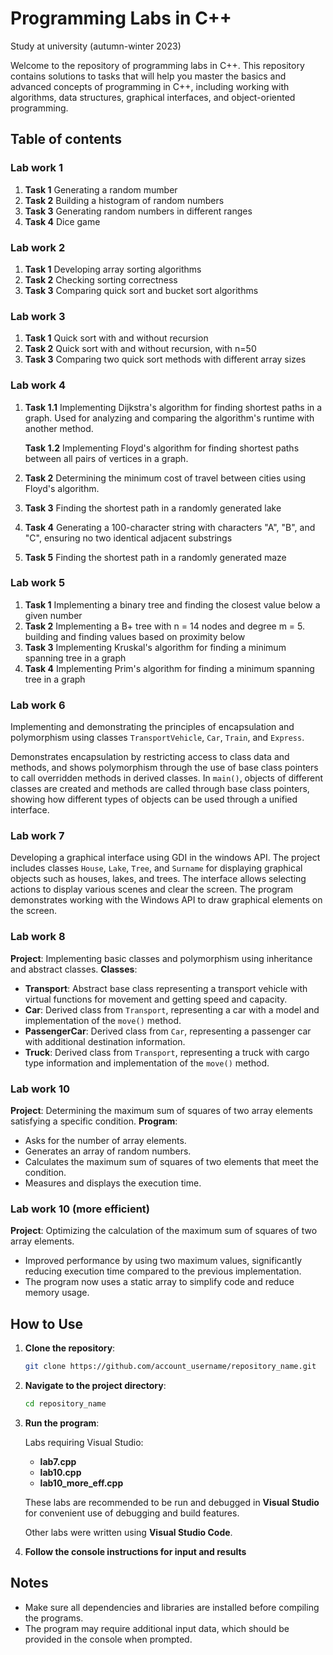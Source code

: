 # Programming Labs in C++
Study at university (autumn-winter 2023)

Welcome to the repository of programming labs in C++. This repository contains solutions to tasks that will help you master the basics and advanced concepts of programming in C++, including working with algorithms, data structures, graphical interfaces, and object-oriented programming.

## Table of contents

### Lab work 1
1. **Task 1** Generating a random mumber
2. **Task 2** Building a histogram of random numbers
3. **Task 3** Generating random numbers in different ranges
4. **Task 4** Dice game

### Lab work 2
1. **Task 1** Developing array sorting algorithms
2. **Task 2** Checking sorting correctness
3. **Task 3** Comparing quick sort and bucket sort algorithms

### Lab work 3
1. **Task 1** Quick sort with and without recursion
2. **Task 2** Quick sort with and without recursion, with n=50
3. **Task 3** Comparing two quick sort methods with different array sizes

### Lab work 4
1. **Task 1.1** Implementing Dijkstra's algorithm for finding shortest paths in a graph. Used for analyzing and comparing the algorithm's runtime with another method.

    **Task 1.2** Implementing Floyd's algorithm for finding shortest paths between all pairs of vertices in a graph.
2. **Task 2** Determining the minimum cost of travel between cities using Floyd's algorithm.
3. **Task 3** Finding the shortest path in a randomly generated lake
4. **Task 4** Generating a 100-character string with characters "A", "B", and "C", ensuring no two identical adjacent substrings
5. **Task 5** Finding the shortest path in a randomly generated maze

### Lab work 5
1. **Task 1** Implementing a binary tree and finding the closest value below a given number
2. **Task 2** Implementing a B+ tree with n = 14 nodes and degree m = 5. building and finding values based on proximity below
3. **Task 3** Implementing Kruskal's algorithm for finding a minimum spanning tree in a graph
4. **Task 4** Implementing Prim's algorithm for finding a minimum spanning tree in a graph

### Lab work 6
Implementing and demonstrating the principles of encapsulation and polymorphism using classes `TransportVehicle`, `Car`, `Train`, and `Express`.

Demonstrates encapsulation by restricting access to class data and methods, and shows polymorphism through the use of base class pointers to call overridden methods in derived classes. In `main()`, objects of different classes are created and methods are called through base class pointers, showing how different types of objects can be used through a unified interface.

### Lab work 7
Developing a graphical interface using GDI in the windows API. The project includes classes `House`, `Lake`, `Tree`, and `Surname` for displaying graphical objects such as houses, lakes, and trees. The interface allows selecting actions to display various scenes and clear the screen. The program demonstrates working with the Windows API to draw graphical elements on the screen.

### Lab work 8
**Project**: Implementing basic classes and polymorphism using inheritance and abstract classes.
**Classes**:
   - **Transport**: Abstract base class representing a transport vehicle with virtual functions for movement and getting speed and capacity.
   - **Car**: Derived class from `Transport`, representing a car with a model and implementation of the `move()` method.
   - **PassengerCar**: Derived class from `Car`, representing a passenger car with additional destination information.
   - **Truck**: Derived class from `Transport`, representing a truck with cargo type information and implementation of the `move()` method.

### Lab work 10
**Project**: Determining the maximum sum of squares of two array elements satisfying a specific condition.
**Program**:
   - Asks for the number of array elements.
   - Generates an array of random numbers.
   - Calculates the maximum sum of squares of two elements that meet the condition.
   - Measures and displays the execution time.

### Lab work 10 (more efficient)
**Project**: Optimizing the calculation of the maximum sum of squares of two array elements.
- Improved performance by using two maximum values, significantly reducing execution time compared to the previous implementation.
- The program now uses a static array to simplify code and reduce memory usage.

## How to Use

1. **Clone the repository**:
    ```bash
    git clone https://github.com/account_username/repository_name.git
    ```

2. **Navigate to the project directory**:
    ```bash
    cd repository_name
    ```

3. **Run the program**:

    Labs requiring Visual Studio:

    - **lab7.cpp**
    - **lab10.cpp**
    - **lab10_more_eff.cpp**

    These labs are recommended to be run and debugged in **Visual Studio** for convenient use of debugging and build features.

    Other labs were written using **Visual Studio Code**. 

4. **Follow the console instructions for input and results**


## Notes

- Make sure all dependencies and libraries are installed before compiling the programs.
- The program may require additional input data, which should be provided in the console when prompted.
